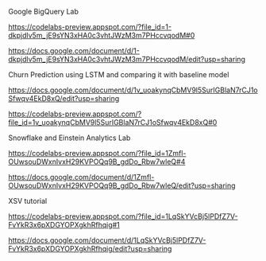 Google BigQuery Lab

https://codelabs-preview.appspot.com/?file_id=1-dkpjdlv5m_jE9sYN3xHA0c3vhtJWzM3m7PHccvqodM#0

https://docs.google.com/document/d/1-dkpjdlv5m_jE9sYN3xHA0c3vhtJWzM3m7PHccvqodM/edit?usp=sharing

Churn Prediction using LSTM and comparing it with baseline model

https://docs.google.com/document/d/1v_uoakynqCbMV9l5SurIGBlaN7rCJ1oSfwqv4EkD8xQ/edit?usp=sharing

https://codelabs-preview.appspot.com/?file_id=1v_uoakynqCbMV9l5SurIGBlaN7rCJ1oSfwqv4EkD8xQ#0


Snowflake and Einstein Analytics Lab

https://codelabs-preview.appspot.com/?file_id=1Zmfl-OUwsouDWxnIvxH29KVPOQq9B_gdDo_Rbw7wleQ#4

https://docs.google.com/document/d/1Zmfl-OUwsouDWxnIvxH29KVPOQq9B_gdDo_Rbw7wleQ/edit?usp=sharing


XSV tutorial 

https://codelabs-preview.appspot.com/?file_id=1LqSkYVcBj5lPDfZ7V-FvYkR3x6pXDGYOPXgkhRfhqig#1

https://docs.google.com/document/d/1LqSkYVcBj5lPDfZ7V-FvYkR3x6pXDGYOPXgkhRfhqig/edit?usp=sharing

